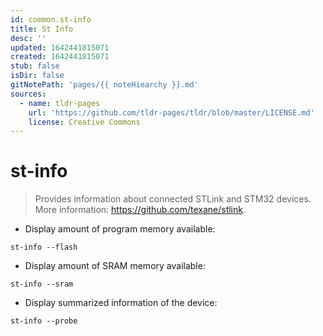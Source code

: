 ```yaml
---
id: common.st-info
title: St Info
desc: ''
updated: 1642441815071
created: 1642441815071
stub: false
isDir: false
gitNotePath: 'pages/{{ noteHiearchy }}.md'
sources:
  - name: tldr-pages
    url: 'https://github.com/tldr-pages/tldr/blob/master/LICENSE.md'
    license: Creative Commons
---
```

# st-info

> Provides information about connected STLink and STM32 devices.
> More information: <https://github.com/texane/stlink>.

- Display amount of program memory available:

`st-info --flash`

- Display amount of SRAM memory available:

`st-info --sram`

- Display summarized information of the device:

`st-info --probe`

